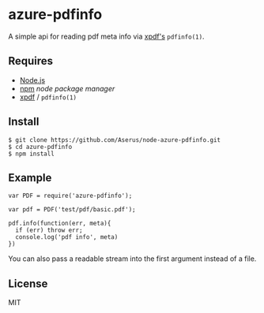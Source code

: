 # azure-pdfinfo

A simple api for reading pdf meta info via [xpdf's](http://www.foolabs.com/xpdf) `pdfinfo(1)`.

## Requires

* [Node.js](http://nodejs.org)
* [npm](http://npmjs.org) _node package manager_
* [xpdf](http://www.foolabs.com/xpdf) / `pdfinfo(1)`

## Install

    $ git clone https://github.com/Aserus/node-azure-pdfinfo.git
    $ cd azure-pdfinfo
    $ npm install

## Example

    var PDF = require('azure-pdfinfo');

    var pdf = PDF('test/pdf/basic.pdf');

    pdf.info(function(err, meta){
      if (err) throw err;
      console.log('pdf info', meta)
    })

You can also pass a readable stream into the first argument instead of a file.

## License

MIT
